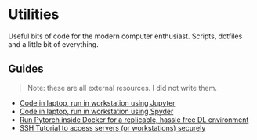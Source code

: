 # Utilities

Useful bits of code for the modern computer enthusiast. Scripts, dotfiles and a little bit of everything.



## Guides
> Note: these are all external resources. I did not write them.
* [Code in laptop, run in workstation using Jupyter](https://ljvmiranda921.github.io/notebook/2018/01/31/running-a-jupyter-notebook/)
* [Code in laptop, run in workstation using Spyder](https://www.google.com)
* [Run Pytorch inside Docker for a replicable, hassle free DL environment](https://www.google.com)
* [SSH Tutorial to access servers (or workstations) securely](https://www.youtube.com/watch?v=v45p_kJV9i4)